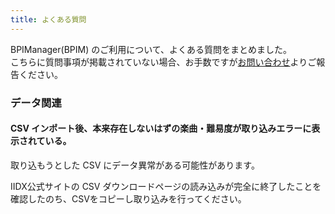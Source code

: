 ```yaml
---
title: よくある質問
---
```


BPIManager(BPIM) のご利用について、よくある質問をまとめました。  
こちらに質問事項が掲載されていない場合、お手数ですが[お問い合わせ](/contact/)よりご報告ください。

### データ関連

#### CSV インポート後、本来存在しないはずの楽曲・難易度が取り込みエラーに表示されている。

取り込もうとした CSV にデータ異常がある可能性があります。

IIDX公式サイトの CSV ダウンロードページの読み込みが完全に終了したことを確認したのち、CSVをコピーし取り込みを行ってください。

